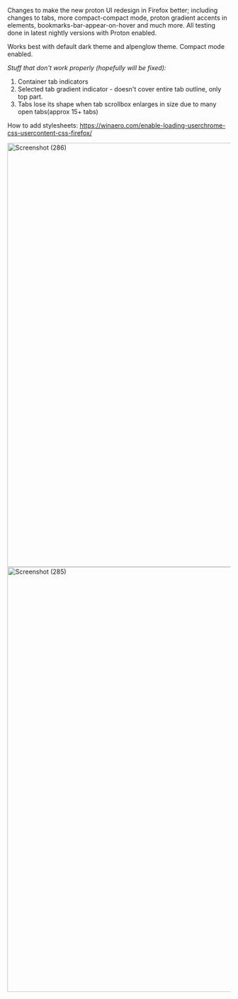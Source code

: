 Changes to make the new proton UI redesign in Firefox better; including changes to tabs, more compact-compact mode, proton gradient accents in elements, bookmarks-bar-appear-on-hover and much more. All testing done in latest nightly versions with Proton enabled.

Works best with default dark theme and alpenglow theme. Compact mode enabled.

_Stuff that don't work properly (hopefully will be fixed):_
1. Container tab indicators
2. Selected tab gradient indicator - doesn't cover entire tab outline, only top part.
3. Tabs lose its shape when tab scrollbox enlarges in size due to many open tabs(approx 15+ tabs)

How to add stylesheets: https://winaero.com/enable-loading-userchrome-css-usercontent-css-firefox/

<img width="957" alt="Screenshot (286)" src="https://user-images.githubusercontent.com/56472130/119192124-a7e82d00-ba90-11eb-9942-f543acde414f.png">

<img width="959" alt="Screenshot (285)" src="https://user-images.githubusercontent.com/56472130/119192265-e4b42400-ba90-11eb-80ea-5a17fa27d0a1.png">

